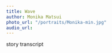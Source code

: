 ```yaml
---
title: Wave
author: Monika Matsui
photo_url: "/portraits/Monika-min.jpg"
audio_url: 
---
```


story transcript